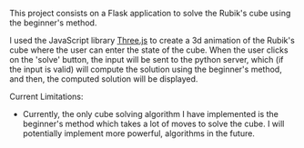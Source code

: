 This project consists on a Flask application to solve the Rubik's cube using the beginner's method.

I used the JavaScript library <a href="https://threejs.org/">Three.js</a> to create 
a 3d animation of the Rubik's cube where the user can enter the state of the cube. 
When the user clicks on the 'solve' button, the input will be sent to the python server, which (if the
input is valid) will compute the solution using the beginner's method, and then, the computed solution 
will be displayed. 

Current Limitations:
- Currently, the only cube solving algorithm I have implemented is the beginner's method which takes a lot of moves to solve the cube. I will potentially implement more powerful, algorithms in the future.
